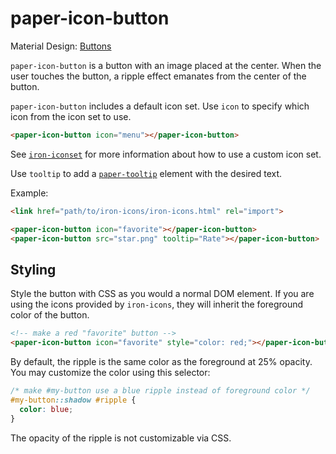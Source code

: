 paper-icon-button
=================

Material Design: <a href="http://www.google.com/design/spec/components/buttons.html">Buttons</a>

`paper-icon-button` is a button with an image placed at the center. When the user touches
the button, a ripple effect emanates from the center of the button.

`paper-icon-button` includes a default icon set.  Use `icon` to specify which icon
from the icon set to use.

```html
<paper-icon-button icon="menu"></paper-icon-button>
```

See [`iron-iconset`](#iron-iconset) for more information about
how to use a custom icon set.

Use `tooltip` to add a [`paper-tooltip`](#paper-tooltip) element with the desired text.

Example:

```html
<link href="path/to/iron-icons/iron-icons.html" rel="import">

<paper-icon-button icon="favorite"></paper-icon-button>
<paper-icon-button src="star.png" tooltip="Rate"></paper-icon-button>
```

Styling
-------

Style the button with CSS as you would a normal DOM element. If you are using the icons
provided by `iron-icons`, they will inherit the foreground color of the button.

```html
<!-- make a red "favorite" button -->
<paper-icon-button icon="favorite" style="color: red;"></paper-icon-button>
```

By default, the ripple is the same color as the foreground at 25% opacity. You may
customize the color using this selector:

```css
/* make #my-button use a blue ripple instead of foreground color */
#my-button::shadow #ripple {
  color: blue;
}
```

The opacity of the ripple is not customizable via CSS.
